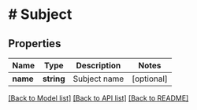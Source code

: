 # # Subject

## Properties

Name | Type | Description | Notes
------------ | ------------- | ------------- | -------------
**name** | **string** | Subject name | [optional] 

[[Back to Model list]](../../README.md#documentation-for-models) [[Back to API list]](../../README.md#documentation-for-api-endpoints) [[Back to README]](../../README.md)



